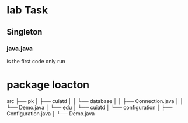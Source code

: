 <h1>lab Task 
</h1>

<h2>Singleton</h2>

<h3>java.java </h3>
<p>is the first code only run</p>

<h1>package loacton </h1>
<p1>src
├── pk
│   ├── cuiatd
│   │   └── database
│   │       ├── Connection.java
│   │       └── Demo.java
│   └── edu
│       └── cuiatd
│           └── configuration
│               ├── Configuration.java
│               └── Demo.java</p1>

